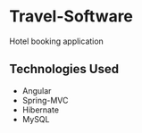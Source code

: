 # Travel-Software

Hotel booking application

## Technologies Used
- Angular
- Spring-MVC
- Hibernate
- MySQL

